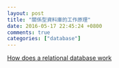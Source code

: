 ```yaml
---
layout: post
title: "關係型資料庫的工作原理"
date: 2016-05-17 22:45:24 +0800
comments: true
categories: ["database"]
---
```


<!-- more -->

[How does a relational database work]


[How does a relational database work]:http://coding-geek.com/how-databases-work/